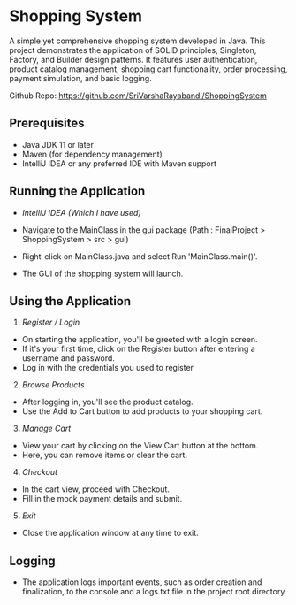 # Shopping System

A simple yet comprehensive shopping system developed in Java. This project demonstrates the application of SOLID principles, Singleton, Factory, and Builder design patterns. It features user authentication, product catalog management, shopping cart functionality, order processing, payment simulation, and basic logging.

Github Repo: https://github.com/SriVarshaRayabandi/ShoppingSystem

## Prerequisites

- Java JDK 11 or later
- Maven (for dependency management)
- IntelliJ IDEA or any preferred IDE with Maven support

## Running the Application

- *IntelliJ IDEA (Which I have used)*

- Navigate to the MainClass in the gui package (Path : FinalProject > ShoppingSystem > src > gui)
- Right-click on MainClass.java and select Run 'MainClass.main()'.
- The GUI of the shopping system will launch.

## Using the Application

1. *Register / Login*

- On starting the application, you'll be greeted with a login screen.
- If it's your first time, click on the Register button after entering a username and password.
- Log in with the credentials you used to register

2. *Browse Products*

- After logging in, you'll see the product catalog.
- Use the Add to Cart button to add products to your shopping cart.

3. *Manage Cart*

- View your cart by clicking on the View Cart button at the bottom.
- Here, you can remove items or clear the cart.

4. *Checkout*

- In the cart view, proceed with Checkout.
- Fill in the mock payment details and submit.

5. *Exit*

- Close the application window at any time to exit.

## Logging

- The application logs important events, such as order creation and finalization, to the console and a logs.txt file in the project root directory